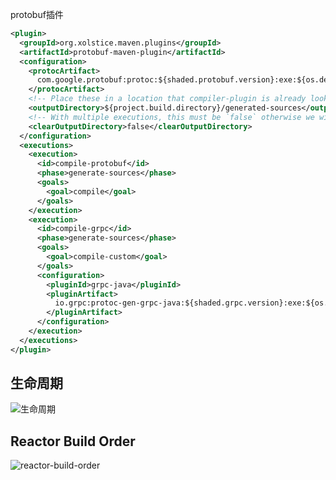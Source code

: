 protobuf插件

```xml
<plugin>
  <groupId>org.xolstice.maven.plugins</groupId>
  <artifactId>protobuf-maven-plugin</artifactId>
  <configuration>
    <protocArtifact>
      com.google.protobuf:protoc:${shaded.protobuf.version}:exe:${os.detected.classifier}
    </protocArtifact>
    <!-- Place these in a location that compiler-plugin is already looking -->
    <outputDirectory>${project.build.directory}/generated-sources</outputDirectory>
    <!-- With multiple executions, this must be `false` otherwise we wipe out the previous execution -->
    <clearOutputDirectory>false</clearOutputDirectory>
  </configuration>
  <executions>
    <execution>
      <id>compile-protobuf</id>
      <phase>generate-sources</phase>
      <goals>
        <goal>compile</goal>
      </goals>
    </execution>
    <execution>
      <id>compile-grpc</id>
      <phase>generate-sources</phase>
      <goals>
        <goal>compile-custom</goal>
      </goals>
      <configuration>
        <pluginId>grpc-java</pluginId>
        <pluginArtifact>
          io.grpc:protoc-gen-grpc-java:${shaded.grpc.version}:exe:${os.detected.classifier}
        </pluginArtifact>
      </configuration>
    </execution>
  </executions>
</plugin>
```

## 生命周期

![生命周期](https://github.com/chuanlei/tech-notes/blob/master/pics/maven.jpg)


## Reactor Build Order

![reactor-build-order](https://github.com/chuanlei/tech-notes/blob/master/pics/reactor-build-order.jpg)
